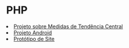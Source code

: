 # PHP
<u type= "circle">
 <li><a href= "https://lnkamaki.github.io/PHP/projects/mamemo.html">Projeto sobre Medidas de Tendência Central </a> </li>
 
 <li><a href= "https://lnkamaki.github.io/PHP/projects/android.html">Projeto Android</a></li>
 <li><a href= "https://lnkamaki.github.io/PHP/projects/teste3.html">Protótipo de Site</a></li>
 
